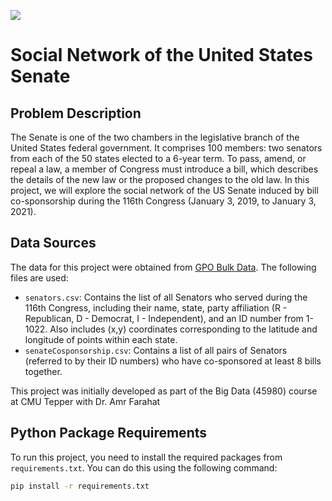 <a href="https://app.commanddash.io/agent?github=https://github.com/farhanah09/Social-Network-of-the-United-States-Senate"><img src="https://img.shields.io/badge/AI-Code%20Gen-EB9FDA"></a>

# Social Network of the United States Senate

## Problem Description

The Senate is one of the two chambers in the legislative branch of the United States federal government. It comprises 100 members: two senators from each of the 50 states elected to a 6-year term. To pass, amend, or repeal a law, a member of Congress must introduce a bill, which describes the details of the new law or the proposed changes to the old law. In this project, we will explore the social network of the US Senate induced by bill co-sponsorship during the 116th Congress (January 3, 2019, to January 3, 2021).

## Data Sources

The data for this project were obtained from [GPO Bulk Data](https://www.gpo.gov/fdsys/bulkdata/BILLSTATUS/116). The following files are used:

- `senators.csv`: Contains the list of all Senators who served during the 116th Congress, including their name, state, party affiliation (R - Republican, D - Democrat, I - Independent), and an ID number from 1-1022. Also includes (x,y) coordinates corresponding to the latitude and longitude of points within each state.
- `senateCosponsorship.csv`: Contains a list of all pairs of Senators (referred to by their ID numbers) who have co-sponsored at least 8 bills together.

This project was initially developed as part of the Big Data (45980) course at CMU Tepper with Dr. Amr Farahat

## Python Package Requirements

To run this project, you need to install the required packages from `requirements.txt`. You can do this using the following command:

```bash
pip install -r requirements.txt

